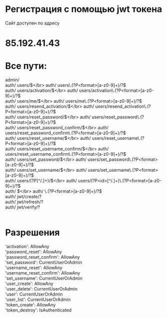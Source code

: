 # Регистрация с помощью jwt токена
Сайт доступен по адресу
# 85.192.41.43
# Все пути:</br>
admin/ </br>
auth/ users/$</br>
auth/ users\.(?P<format>[a-z0-9]+)/?$ </br>
auth/ users/activation/$</br>
auth/ users/activation\.(?P<format>[a-z0-9]+)/?$</br>
auth/ users/me/$</br>
auth/ users/me\.(?P<format>[a-z0-9]+)/?$</br>
auth/ users/resend_activation/$</br>
auth/ users/resend_activation\.(?P<format>[a-z0-9]+)/?$</br>
auth/ users/reset_password/$</br>
auth/ users/reset_password\.(?P<format>[a-z0-9]+)/?$</br>
auth/ users/reset_password_confirm/$</br>
auth/ users/reset_password_confirm\.(?P<format>[a-z0-9]+)/?$</br>
auth/ users/reset_username/$</br>
auth/ users/reset_username\.(?P<format>[a-z0-9]+)/?$</br>
auth/ users/reset_username_confirm/$</br>
auth/ users/reset_username_confirm\.(?P<format>[a-z0-9]+)/?$</br>
auth/ users/set_password/$</br>
auth/ users/set_password\.(?P<format>[a-z0-9]+)/?$</br>
auth/ users/set_username/$</br>
auth/ users/set_username\.(?P<format>[a-z0-9]+)/?$</br>
auth/ users/(?P<id>[^/.]+)/$</br>
auth/ users/(?P<id>[^/.]+)\.(?P<format>[a-z0-9]+)/?$</br>
auth/ $</br>
auth/ \.(?P<format>[a-z0-9]+)/?$</br>
auth/ jwt/create/?</br>
auth/ jwt/refresh/?</br>
auth/ jwt/verify/?</br>
</br>

# Разрешения
'activation': AllowAny</br>
'password_reset': AllowAny</br>
'password_reset_confirm': AllowAny</br>
'set_password': CurrentUserOrAdmin</br>
'username_reset': AllowAny</br>
'username_reset_confirm': AllowAny</br>
'set_username': CurrentUserOrAdmin</br>
'user_create': AllowAny</br>
'user_delete': CurrentUserOrAdmin</br>
'user': CurrentUserOrAdmin</br>
'user_list': CurrentUserOrAdmin</br>
'token_create': AllowAny</br>
'token_destroy': IsAuthenticated</br>
</br>

